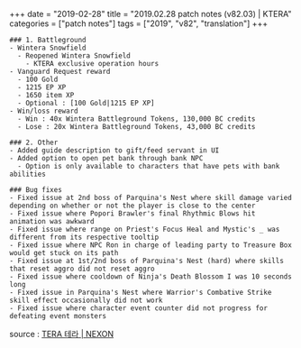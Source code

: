 +++
date = "2019-02-28"
title = "2019.02.28 patch notes (v82.03) | KTERA"
categories = ["patch notes"]
tags = ["2019", "v82", "translation"]
+++

```
### 1. Battleground
- Wintera Snowfield
  - Reopened Wintera Snowfield
    - KTERA exclusive operation hours
- Vanguard Request reward
  - 100 Gold
  - 1215 EP XP
  - 1650 item XP
  - Optional : [100 Gold|1215 EP XP]
- Win/loss reward
  - Win : 40x Wintera Battleground Tokens, 130,000 BC credits
  - Lose : 20x Wintera Battleground Tokens, 43,000 BC credits

### 2. Other
- Added guide description to gift/feed servant in UI
- Added option to open pet bank through bank NPC
  - Option is only available to characters that have pets with bank abilities

### Bug fixes
- Fixed issue at 2nd boss of Parquina's Nest where skill damage varied depending on whether or not the player is close to the center
- Fixed issue where Popori Brawler's final Rhythmic Blows hit animation was awkward
- Fixed issue where range on Priest's Focus Heal and Mystic's _ was different from its respective tooltip
- Fixed issue where NPC Ron in charge of leading party to Treasure Box would get stuck on its path
- Fixed issue at 1st/2nd boss of Parquina's Nest (hard) where skills that reset aggro did not reset aggro
- Fixed issue where cooldown of Ninja's Death Blossom I was 10 seconds long
- Fixed issue in Parquina's Nest where Warrior's Combative Strike skill effect occasionally did not work
- Fixed issue where character event counter did not progress for defeating event monsters
```

source : [TERA 테라 | NEXON](http://tera.nexon.com/news/update/view.aspx?n4articlesn=381)

